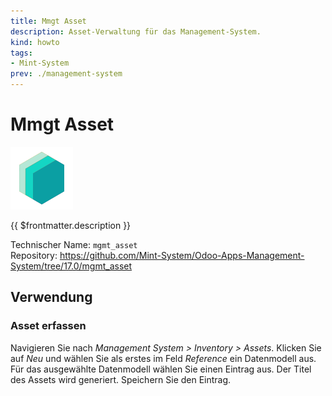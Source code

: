 ```yaml
---
title: Mmgt Asset
description: Asset-Verwaltung für das Management-System.
kind: howto
tags:
- Mint-System
prev: ./management-system
---
```


# Mmgt Asset
![icon_oms_box](attachments/icons_odoo_mint_system.png)

{{ $frontmatter.description }}

Technischer Name: `mgmt_asset`\
Repository: <https://github.com/Mint-System/Odoo-Apps-Management-System/tree/17.0/mgmt_asset>

## Verwendung

### Asset erfassen

Navigieren Sie nach *Management System > Inventory > Assets*. Klicken Sie auf *Neu* und wählen Sie als erstes im Feld *Reference* ein Datenmodell aus. Für das ausgewählte Datenmodell wählen Sie einen Eintrag aus. Der Titel des Assets wird generiert. Speichern Sie den Eintrag.
